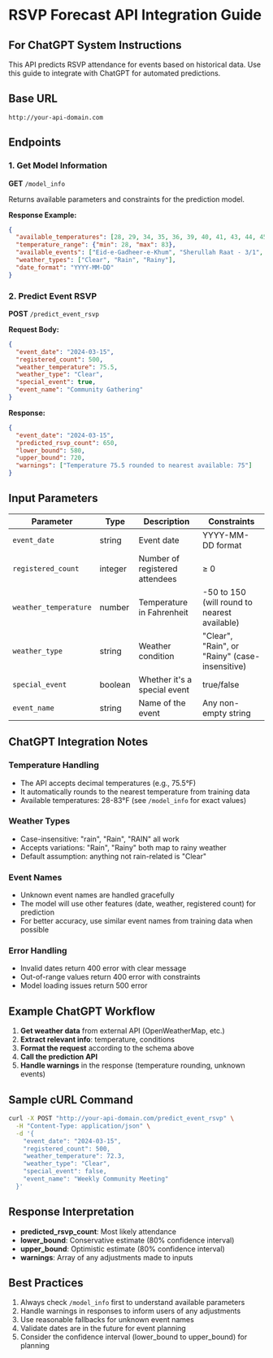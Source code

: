 # RSVP Forecast API Integration Guide

## For ChatGPT System Instructions

This API predicts RSVP attendance for events based on historical data. Use this guide to integrate with ChatGPT for automated predictions.

## Base URL
```
http://your-api-domain.com
```

## Endpoints

### 1. Get Model Information
**GET** `/model_info`

Returns available parameters and constraints for the prediction model.

**Response Example:**
```json
{
  "available_temperatures": [28, 29, 34, 35, 36, 39, 40, 41, 43, 44, 45, 46, 47, 49, 52, 56, 57, 58, 61, 66, 67, 75, 77, 78, 83],
  "temperature_range": {"min": 28, "max": 83},
  "available_events": ["Eid-e-Gadheer-e-Khum", "Sherullah Raat - 3/1", ...],
  "weather_types": ["Clear", "Rain", "Rainy"],
  "date_format": "YYYY-MM-DD"
}
```

### 2. Predict Event RSVP
**POST** `/predict_event_rsvp`

**Request Body:**
```json
{
  "event_date": "2024-03-15",
  "registered_count": 500,
  "weather_temperature": 75.5,
  "weather_type": "Clear",
  "special_event": true,
  "event_name": "Community Gathering"
}
```

**Response:**
```json
{
  "event_date": "2024-03-15",
  "predicted_rsvp_count": 650,
  "lower_bound": 580,
  "upper_bound": 720,
  "warnings": ["Temperature 75.5 rounded to nearest available: 75"]
}
```

## Input Parameters

| Parameter | Type | Description | Constraints |
|-----------|------|-------------|-------------|
| `event_date` | string | Event date | YYYY-MM-DD format |
| `registered_count` | integer | Number of registered attendees | ≥ 0 |
| `weather_temperature` | number | Temperature in Fahrenheit | -50 to 150 (will round to nearest available) |
| `weather_type` | string | Weather condition | "Clear", "Rain", or "Rainy" (case-insensitive) |
| `special_event` | boolean | Whether it's a special event | true/false |
| `event_name` | string | Name of the event | Any non-empty string |

## ChatGPT Integration Notes

### Temperature Handling
- The API accepts decimal temperatures (e.g., 75.5°F)
- It automatically rounds to the nearest temperature from training data
- Available temperatures: 28-83°F (see `/model_info` for exact values)

### Weather Types
- Case-insensitive: "rain", "Rain", "RAIN" all work
- Accepts variations: "Rain", "Rainy" both map to rainy weather
- Default assumption: anything not rain-related is "Clear"

### Event Names
- Unknown event names are handled gracefully
- The model will use other features (date, weather, registered count) for prediction
- For better accuracy, use similar event names from training data when possible

### Error Handling
- Invalid dates return 400 error with clear message
- Out-of-range values return 400 error with constraints
- Model loading issues return 500 error

## Example ChatGPT Workflow

1. **Get weather data** from external API (OpenWeatherMap, etc.)
2. **Extract relevant info**: temperature, conditions
3. **Format the request** according to the schema above
4. **Call the prediction API**
5. **Handle warnings** in the response (temperature rounding, unknown events)

## Sample cURL Command
```bash
curl -X POST "http://your-api-domain.com/predict_event_rsvp" \
  -H "Content-Type: application/json" \
  -d '{
    "event_date": "2024-03-15",
    "registered_count": 500,
    "weather_temperature": 72.3,
    "weather_type": "Clear",
    "special_event": false,
    "event_name": "Weekly Community Meeting"
  }'
```

## Response Interpretation

- **predicted_rsvp_count**: Most likely attendance
- **lower_bound**: Conservative estimate (80% confidence interval)
- **upper_bound**: Optimistic estimate (80% confidence interval)
- **warnings**: Array of any adjustments made to inputs

## Best Practices

1. Always check `/model_info` first to understand available parameters
2. Handle warnings in responses to inform users of any adjustments
3. Use reasonable fallbacks for unknown event names
4. Validate dates are in the future for event planning
5. Consider the confidence interval (lower_bound to upper_bound) for planning
